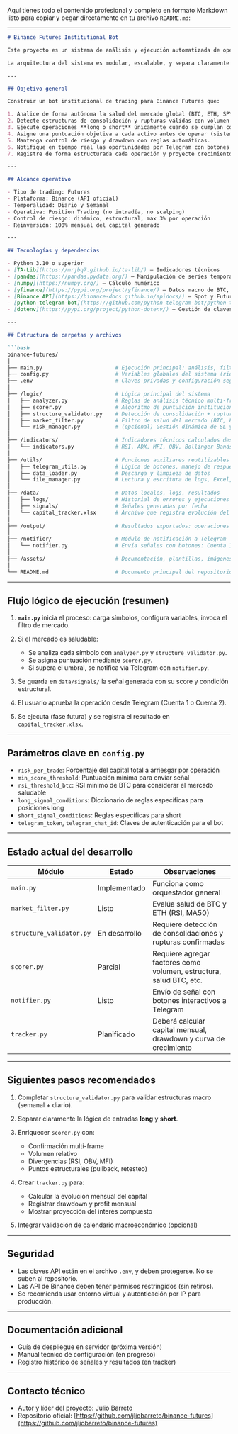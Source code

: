 Aquí tienes todo el contenido profesional y completo en formato Markdown listo para copiar y pegar directamente en tu archivo `README.md`:

---

````markdown
# Binance Futures Institutional Bot

Este proyecto es un sistema de análisis y ejecución automatizada de operaciones en Binance Futures, con enfoque institucional y diseñado para estrategias de **mediano y largo plazo** (desde días hasta varios meses por operación). Está orientado a **maximizar la rentabilidad con base en datos reales del mercado**, manteniendo una gestión de riesgo estricta y reinvirtiendo de forma compuesta los beneficios generados.

La arquitectura del sistema es modular, escalable, y separa claramente la lógica de análisis, evaluación, ejecución, gestión de riesgo y seguimiento de resultados.

---

## Objetivo general

Construir un bot institucional de trading para Binance Futures que:

1. Analice de forma autónoma la salud del mercado global (BTC, ETH, SPY, DXY, VIX).
2. Detecte estructuras de consolidación y rupturas válidas con volumen real.
3. Ejecute operaciones **long o short** únicamente cuando se cumplan condiciones estrictas.
4. Asigne una puntuación objetiva a cada activo antes de operar (sistema de score institucional).
5. Mantenga control de riesgo y drawdown con reglas automáticas.
6. Notifique en tiempo real las oportunidades por Telegram con botones interactivos.
7. Registre de forma estructurada cada operación y proyecte crecimiento de capital con interés compuesto.

---

## Alcance operativo

- Tipo de trading: Futures
- Plataforma: Binance (API oficial)
- Temporalidad: Diario y Semanal
- Operativa: Position Trading (no intradía, no scalping)
- Control de riesgo: dinámico, estructural, max 3% por operación
- Reinversión: 100% mensual del capital generado

---

## Tecnologías y dependencias

- Python 3.10 o superior
- [TA-Lib](https://mrjbq7.github.io/ta-lib/) – Indicadores técnicos
- [pandas](https://pandas.pydata.org/) – Manipulación de series temporales
- [numpy](https://numpy.org/) – Cálculo numérico
- [yfinance](https://pypi.org/project/yfinance/) – Datos macro de BTC, ETH, SPY, DXY, etc.
- [Binance API](https://binance-docs.github.io/apidocs/) – Spot y Futures
- [python-telegram-bot](https://github.com/python-telegram-bot/python-telegram-bot) – Notificaciones con botones
- [dotenv](https://pypi.org/project/python-dotenv/) – Gestión de claves y configuración segura

---

## Estructura de carpetas y archivos

```bash
binance-futures/
│
├── main.py                       # Ejecución principal: análisis, filtro de mercado, scoring y notificación
├── config.py                     # Variables globales del sistema (riesgo, umbrales, tokens)
├── .env                          # Claves privadas y configuración segura (excluido del repo)
│
├── /logic/                       # Lógica principal del sistema
│   ├── analyzer.py               # Reglas de análisis técnico multi-frame
│   ├── scorer.py                 # Algoritmo de puntuación institucional por activo
│   ├── structure_validator.py    # Detección de consolidación + ruptura confirmada
│   ├── market_filter.py          # Filtro de salud del mercado (BTC, ETH, DXY, VIX)
│   └── risk_manager.py           # (opcional) Gestión dinámica de SL y TP
│
├── /indicators/                  # Indicadores técnicos calculados desde TA-Lib y personalizados
│   └── indicators.py             # RSI, ADX, MFI, OBV, Bollinger Bands, etc.
│
├── /utils/                       # Funciones auxiliares reutilizables
│   ├── telegram_utils.py         # Lógica de botones, manejo de respuestas, formateo de mensajes
│   ├── data_loader.py            # Descarga y limpieza de datos
│   └── file_manager.py           # Lectura y escritura de logs, Excel, seguimiento de señales
│
├── /data/                        # Datos locales, logs, resultados
│   ├── logs/                     # Historial de errores y ejecuciones
│   ├── signals/                  # Señales generadas por fecha
│   └── capital_tracker.xlsx      # Archivo que registra evolución del capital (interés compuesto)
│
├── /output/                      # Resultados exportados: operaciones ejecutadas, backtests, gráficas
│
├── /notifier/                    # Módulo de notificación a Telegram
│   └── notifier.py               # Envía señales con botones: Cuenta 1, Cuenta 2, Rechazada
│
├── /assets/                      # Documentación, plantillas, imágenes de arquitectura (si aplica)
│
└── README.md                     # Documento principal del repositorio
````

---

## Flujo lógico de ejecución (resumen)

1. **`main.py`** inicia el proceso: carga símbolos, configura variables, invoca el filtro de mercado.
2. Si el mercado es saludable:

   * Se analiza cada símbolo con `analyzer.py` y `structure_validator.py`.
   * Se asigna puntuación mediante `scorer.py`.
   * Si supera el umbral, se notifica vía Telegram con `notifier.py`.
3. Se guarda en `data/signals/` la señal generada con su score y condición estructural.
4. El usuario aprueba la operación desde Telegram (Cuenta 1 o Cuenta 2).
5. Se ejecuta (fase futura) y se registra el resultado en `capital_tracker.xlsx`.

---

## Parámetros clave en `config.py`

* `risk_per_trade`: Porcentaje del capital total a arriesgar por operación
* `min_score_threshold`: Puntuación mínima para enviar señal
* `rsi_threshold_btc`: RSI mínimo de BTC para considerar el mercado saludable
* `long_signal_conditions`: Diccionario de reglas específicas para posiciones long
* `short_signal_conditions`: Reglas específicas para short
* `telegram_token`, `telegram_chat_id`: Claves de autenticación para el bot

---

## Estado actual del desarrollo

| Módulo                   | Estado        | Observaciones                                                       |
| ------------------------ | ------------- | ------------------------------------------------------------------- |
| `main.py`                | Implementado  | Funciona como orquestador general                                   |
| `market_filter.py`       | Listo         | Evalúa salud de BTC y ETH (RSI, MA50)                               |
| `structure_validator.py` | En desarrollo | Requiere detección de consolidaciones y rupturas confirmadas        |
| `scorer.py`              | Parcial       | Requiere agregar factores como volumen, estructura, salud BTC, etc. |
| `notifier.py`            | Listo         | Envío de señal con botones interactivos a Telegram                  |
| `tracker.py`             | Planificado   | Deberá calcular capital mensual, drawdown y curva de crecimiento    |

---

## Siguientes pasos recomendados

1. Completar `structure_validator.py` para validar estructuras macro (semanal + diario).
2. Separar claramente la lógica de entradas **long** y **short**.
3. Enriquecer `scorer.py` con:

   * Confirmación multi-frame
   * Volumen relativo
   * Divergencias (RSI, OBV, MFI)
   * Puntos estructurales (pullback, retesteo)
4. Crear `tracker.py` para:

   * Calcular la evolución mensual del capital
   * Registrar drawdown y profit mensual
   * Mostrar proyección del interés compuesto
5. Integrar validación de calendario macroeconómico (opcional)

---

## Seguridad

* Las claves API están en el archivo `.env`, y deben protegerse. No se suben al repositorio.
* Las API de Binance deben tener permisos restringidos (sin retiros).
* Se recomienda usar entorno virtual y autenticación por IP para producción.

---

## Documentación adicional

* Guía de despliegue en servidor (próxima versión)
* Manual técnico de configuración (en progreso)
* Registro histórico de señales y resultados (en tracker)

---

## Contacto técnico

* Autor y líder del proyecto: Julio Barreto
* Repositorio oficial: [https://github.com/jliobarreto/binance-futures](https://github.com/jliobarreto/binance-futures)
